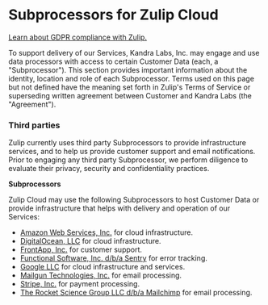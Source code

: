 # Subprocessors for Zulip Cloud

[Learn about GDPR compliance with Zulip.](/help/gdpr-compliance)

To support delivery of our Services, Kandra Labs, Inc. may engage and
use data processors with access to certain Customer Data (each, a
"Subprocessor").  This section provides important information about
the identity, location and role of each Subprocessor.  Terms used on
this page but not defined have the meaning set forth in Zulip's Terms
of Service or superseding written agreement between Customer and
Kandra Labs (the "Agreement").

### Third parties

Zulip currently uses third party Subprocessors to provide
infrastructure services, and to help us provide customer support and
email notifications. Prior to engaging any third party Subprocessor,
we perform diligence to evaluate their privacy, security and
confidentiality practices.

**Subprocessors**

Zulip Cloud may use the following Subprocessors to host Customer Data
or provide infrastructure that helps with delivery and operation of
our Services:

* [Amazon Web Services, Inc.](https://aws.amazon.com/compliance/gdpr-center/)
  for cloud infrastructure.
* [DigitalOcean, LLC](https://www.digitalocean.com/security/gdpr/)
  for cloud infrastructure.
* [FrontApp, Inc.](https://community.frontapp.com/t/x1p4mw/is-front-compliant-with-gdpr)
  for customer support.
* [Functional Software, Inc. d/b/a Sentry](https://blog.sentry.io/2018/03/14/gdpr-sentry-and-you)
  for error tracking.
* [Google LLC](https://privacy.google.com/businesses/compliance/) for
  cloud infrastructure and services.
* [Mailgun Technologies, Inc.](https://www.mailgun.com/gdpr) for email processing.
* [Stripe, Inc.](https://stripe.com/guides/general-data-protection-regulation) for payment processing.
* [The Rocket Science Group LLC d/b/a Mailchimp](https://kb.mailchimp.com/accounts/management/about-the-general-data-protection-regulation)
  for email processing.
